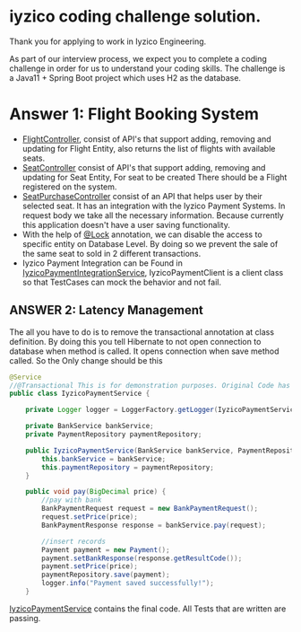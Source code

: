 # iyzico coding challenge solution.

Thank you for applying to work in Iyzico Engineering.

As part of our interview process, we expect you to complete a coding challenge in order for us to understand your coding skills. 
The challenge is a Java11 + Spring Boot project which uses H2 as the database.


# Answer 1: Flight Booking System


* [FlightController](src/main/java/com/iyzico/challenge/controller/FlightController.java), consist of API's that support adding, removing and updating for Flight Entity, also returns the list of flights with available seats.
* [SeatController](src/main/java/com/iyzico/challenge/controller/SeatController.java) consist of API's that support adding, removing and updating for Seat Entity, For seat to be created There should be a Flight registered on the system.
* [SeatPurchaseController](src/main/java/com/iyzico/challenge/controller/SeatPurchaseController.java) consist of an API that  helps user by their selected seat. It has an integration with the Iyzico Payment Systems. In request body we take all the necessary information.
Because currently this application doesn't have a user saving functionality. 
* With the help of [@Lock](https://docs.spring.io/spring-data/jpa/docs/current/api/org/springframework/data/jpa/repository/Lock.html) annotation, we can disable the access to specific entity on Database Level. By doing so we prevent the sale of the same seat to sold in 2 different transactions.
* Iyzico Payment Integration can be Found in  [IyzicoPaymentIntegrationService](src/main/java/com/iyzico/challenge/service/IyzicoPaymentIntegrationService.java), IyzicoPaymentClient is a client class so that TestCases can mock the behavior and not fail.


## ANSWER 2: Latency Management
The all you have to do is to remove the transactional annotation at class definition.
By doing this you tell Hibernate to not open connection to database when method is called.
It opens connection when save method called.
So the Only change should be this

````java
@Service
//@Transactional This is for demonstration purposes. Original Code has it removed completely.
public class IyzicoPaymentService {

    private Logger logger = LoggerFactory.getLogger(IyzicoPaymentService.class);

    private BankService bankService;
    private PaymentRepository paymentRepository;

    public IyzicoPaymentService(BankService bankService, PaymentRepository paymentRepository) {
        this.bankService = bankService;
        this.paymentRepository = paymentRepository;
    }

    public void pay(BigDecimal price) {
        //pay with bank
        BankPaymentRequest request = new BankPaymentRequest();
        request.setPrice(price);
        BankPaymentResponse response = bankService.pay(request);

        //insert records
        Payment payment = new Payment();
        payment.setBankResponse(response.getResultCode());
        payment.setPrice(price);
        paymentRepository.save(payment);
        logger.info("Payment saved successfully!");
    }

````
[IyzicoPaymentService](src/main/java/com/iyzico/challenge/service/IyzicoPaymentService.java) contains the final code. All Tests that are written are passing.




